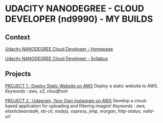 # UDACITY NANODEGREE - CLOUD DEVELOPER (nd9990) - MY BUILDS

## Context

[Udacity NANODEGREE Cloud Developer - Homepage](https://classroom.udacity.com/nanodegrees/nd9990)

[Udacity NANODEGREE Cloud Developer - Syllabus](https://d20vrrgs8k4bvw.cloudfront.net/documents/en-US/Cloud+Developer+Nanodegree+program+Syllabus.pdf)

## Projects

[PROJECT 1 : Deploy Static Website on AWS](project1-deploy-static-website-on-aws)
Deploy a static website to AWS.
_Keywords : aws, s3, cloudfront_

[PROJECT 2 : Udagram, Your Own Instagram on AWS](project2-image-filter)
Develop a cloud-based application for uploading and filtering images!
_Keywords : aws, elasticbeanstalk, eb-cli, nodejs, express, jimp, morgan, http-status, valid-url_
